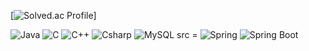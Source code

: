 [![Solved.ac Profile](http://mazassumnida.wtf/api/v2/generate_badge?boj=wkdgusrb3)]


<img alt="Java" src ="https://img.shields.io/badge/Java-007396.svg?&style=for-the-badge&logo=Java&logoColor=white"/> 
<img alt="C" src ="https://img.shields.io/badge/C-A8B9CC.svg?&style=for-the-badge&logo=C&logoColor=white"/>
<img alt="C++" src ="https://img.shields.io/badge/C++-00599C.svg?&style=for-the-badge&logo=C++&logoColor=white"/>
<img alt="Csharp" src ="https://img.shields.io/badge/Csharp-239120.svg?&style=for-the-badge&logo=Csharp&logoColor=white"/>
<img alt="MySQL src ="https://img.shields.io/badge/MySQL-4479A1.svg?&style=for-the-badge&logo=MySQL&logoColor=white"/>
<img alt="Spring" src ="https://img.shields.io/badge/Spring-6DB33F.svg?&style=for-the-badge&logo=Spring&logoColor=white"/> 
<img alt="Spring Boot" src ="https://img.shields.io/badge/Spring Boot-6DB33F.svg?&style=for-the-badge&logo=Spring&logoColor=white"/> 
